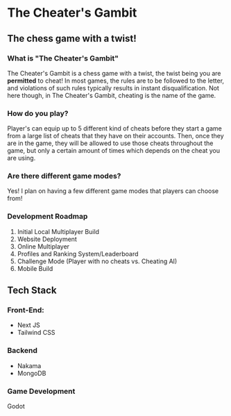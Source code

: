 # The Cheater's Gambit
## The chess game with a twist!


### What is "The Cheater's Gambit"
The Cheater's Gambit is a chess game with a twist, the twist being you are **permitted** to cheat! In most games, the rules are to be followed to the letter, and violations of such rules typically results in instant disqualification. Not here though, in The Cheater's Gambit, cheating is the name of the game.

### How do you play?
Player's can equip up to 5 different kind of cheats before they start a game from a large list of cheats that they have on their accounts. Then, once they are in the game, they will be allowed to use those cheats throughout the game, but only a certain amount of times which depends on the cheat you are using.

### Are there different game modes? 
Yes! I plan on having a few different game modes that players can choose from! 

### Development Roadmap
1. Initial Local Multiplayer Build
2. Website Deployment
3. Online Multiplayer
4. Profiles and Ranking System/Leaderboard
5. Challenge Mode (Player with no cheats vs. Cheating AI)
6. Mobile Build


## Tech Stack
### Front-End:
- Next JS
- Tailwind CSS

### Backend
- Nakama 
- MongoDB

### Game Development
Godot
